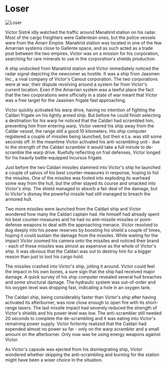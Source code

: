 # Loser

![Loser](images/looser.jpg)

Victor Sistré idly watched the traffic around Manatirid station on his radar. Most of the cargo freighters were Gallentean ones, but the police vessels were from the Amarr Empire. Manatirid station was located in one of the few Amarrian systems close to Gallente space, and as such acted as a trade post between the two empires.  Victor was on a mission for his corporation, searching for rare minerals to use in the corporation's shields production.

A ship undocked from Manatirid station and Victor immediately noticed the radar signal depicting the newcomer as hostile. It was a ship from Jaasinen Inc., a rival company of Victor's Canout corporation. The two corporations were at war, their dispute revolving around a system far from Victor's current location. Even if the Amarrian system was a lawful place the fact that the two corporations were officially in a state of war meant that Victor was a free target for the Jaasinen frigate fast approaching.

Victor quickly activated his warp drive, having no intention of fighting the Caldari frigate on his lightly armed ship. But before he could finish selecting a destination for his warp he noticed that the Caldari had scrambled him, preventing him from entering warp. Victor veered his ship away from the Caldar vessel, the range still a good 10 kilometers. His ship computer registered a couple of missiles being launched, but their e.t.a. was still some seconds off. In the meantime Victor activated his anti-scrambling unit - due to the strength of the Caldari scrambler it would take a full minute to de-scramble the warp drive. Ruefully reflecting on frail defenses, Victor longed for his heavily battle-equipped Incursus frigate.

Just before the two Caldari missiles slammed into Victor's ship he launched a couple of salvos of his best counter-measures in response, hoping to foil the missiles. One of the missiles was fooled into exploding its warhead some way from the hull, but the other stayed its course and smacked into Victor's ship. The shield managed to absorb a fair deal of the damage, but to Victor's dismay the powerful missile had still managed to breach the armored hull.

Two more missiles were launched from the Caldari ship and Victor wondered how many the Caldari captain had. He himself had already spent his best counter-measures and he had no anti-missile missiles or point-defense weapons to deal with the approaching menace. Victor resolved to dug deeply into his power reserves by boosting his shield a couple of times, hoping it could sustain the damage from the missiles. While waiting for the impact Victor zoomed his camera onto the missiles and noticed their brand - each of these missiles was almost as expensive as the whole of Victor's ship. It was obvious that the Caldari was out to destroy him for a bigger reason than just to loot his cargo hold.

The missiles crashed into Victor's ship, jolting it around. Victor could feel the impact in his own bones, a sure sign that the ship had received major damage. A quick survey of his ship computer revealed several hull breaches and some structural damage. The hydraulic system was out-of-order and his oxygen level was dropping fast, indicating a hole in an oxygen tank.

The Caldari ship, being considerably faster than Victor's ship after having activated its afterburner, was now close enough to open fire with its short-range lasers. The last missile impact had severely reduced the strength of Victor's shields and his power level was low. The anti-scrambler still needed 20 seconds to complete the de-scrambling and it was eating into Victor's remaining power supply. Victor forlornly realized that the Caldari had expended almost no power so far - only on the warp scrambler and a small amount on the afterburner. Only now was he using energy weapons against Victor.

As Victor's capsule was ejected from his disintegrating ship, Victor wondered whether skipping the anti-scrambling and burning for the station might have been a wiser choice in the situation.



                            
                        
